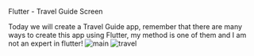 Flutter - Travel Guide Screen

Today we will create a Travel Guide app, remember that there are many ways to create this app using Flutter, my method is one of them and I am not an expert in flutter!
![main](https://user-images.githubusercontent.com/76742671/113476905-13495180-9487-11eb-962b-b29d306bb5c7.png)  ![travel](https://user-images.githubusercontent.com/76742671/113476906-147a7e80-9487-11eb-85cc-1d8861c740f8.png)

